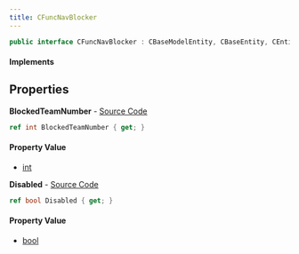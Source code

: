 ```yaml
---
title: CFuncNavBlocker
---
```


```csharp
public interface CFuncNavBlocker : CBaseModelEntity, CBaseEntity, CEntityInstance, ISchemaClass<CEntityInstance>, ISchemaClass<CBaseEntity>, ISchemaClass<CBaseModelEntity>, ISchemaClass<CFuncNavBlocker>, ISchemaField, ISchemaClass, INativeHandle
```

#### Implements

## Properties

**BlockedTeamNumber** - [Source Code](https://github.com/swiftly-solution/swiftlys2/blob/master/managed/src/SwiftlyS2.Generated/Schemas/Interfaces/CFuncNavBlocker.cs#L18)

```csharp
ref int BlockedTeamNumber { get; }
```

#### Property Value

- [int](https://learn.microsoft.com/dotnet/api/system.int32)

**Disabled** - [Source Code](https://github.com/swiftly-solution/swiftlys2/blob/master/managed/src/SwiftlyS2.Generated/Schemas/Interfaces/CFuncNavBlocker.cs#L16)

```csharp
ref bool Disabled { get; }
```

#### Property Value

- [bool](https://learn.microsoft.com/dotnet/api/system.boolean)

